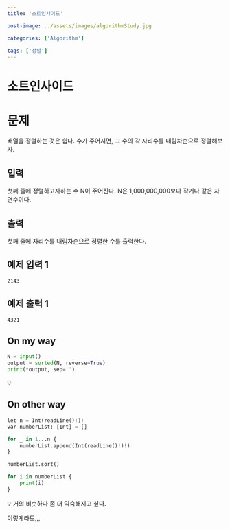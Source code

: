 ```yaml
---
title: '소트인사이드'

post-image: ../assets/images/algorithmStudy.jpg

categories: ['Algorithm']

tags: ['정렬']
---
```


# 소트인사이드

# 문제

배열을 정렬하는 것은 쉽다. 수가 주어지면, 그 수의 각 자리수를 내림차순으로 정렬해보자.

## 입력

첫째 줄에 정렬하고자하는 수 N이 주어진다. N은 1,000,000,000보다 작거나 같은 자연수이다.

## 출력

첫째 줄에 자리수를 내림차순으로 정렬한 수를 출력한다.

## 예제 입력 1

```
2143
```

## 예제 출력 1

```
4321
```

## On my way

```python
N = input()
output = sorted(N, reverse=True)
print(*output, sep='')
```

💡

## On other way

```python
let n = Int(readLine()!)!
var numberList: [Int] = []

for _ in 1...n {
    numberList.append(Int(readLine()!)!)
}

numberList.sort()

for i in numberList {
    print(i)
}
```

💡 거의 비슷하다 좀 더 익숙해지고 싶다.

이렇게라도,,,


